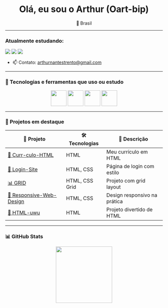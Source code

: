 <h1 align="center">Olá, eu sou o Arthur (Oart-bip)</h1>

<p align="center">
  📍 Brasil 
</p>

---



### Atualmente estudando:

  <img src="https://img.shields.io/badge/-HTML5-E34F26?style=flat-square&logo=html5&logoColor=white"/>  
  <img src="https://img.shields.io/badge/-CSS3-1572B6?style=flat-square&logo=css3&logoColor=white"/>  
  <img src="https://img.shields.io/badge/-JavaScript-F7DF1E?style=flat-square&logo=javascript&logoColor=black"/>  

- 📫 Contato: [arthurnantestrento@gmail.com](mailto:arthurnantestrento@gmail.com)  

---

### 🧰 Tecnologias e ferramentas que uso ou estudo

<div align="center">
  <img src="https://cdn.jsdelivr.net/gh/devicons/devicon/icons/html5/html5-original.svg" width="50px"/>
  <img src="https://cdn.jsdelivr.net/gh/devicons/devicon/icons/css3/css3-original.svg" width="50px"/>
  <img src="https://cdn.jsdelivr.net/gh/devicons/devicon/icons/javascript/javascript-original.svg" width="50px"/>
  <img src="https://cdn.jsdelivr.net/gh/devicons/devicon/icons/git/git-original.svg" width="50px"/>
</div>

---

### 📌 Projetos em destaque

| 🚀 Projeto | 🛠️ Tecnologias | 📄 Descrição |
|-----------|----------------|--------------|
| [📄 Curr-culo-HTML](https://github.com/Oart-bip/Curr-culo-HTML) | HTML | Meu currículo em HTML |
| [🔐 Login-Site](https://github.com/Oart-bip/Login-Site) | HTML, CSS | Página de login com estilo |
| [📊 GRID](https://github.com/Oart-bip/GRID) | HTML, CSS Grid | Projeto com grid layout |
| [📱 Responsive-Web-Design](https://github.com/Oart-bip/Responsive-Web-Design) | HTML, CSS | Design responsivo na prática |
| [🌈 HTML-uwu](https://github.com/Oart-bip/HTML-uwu) | HTML | Projeto divertido de HTML |

---

### 📊 GitHub Stats

<div align="center">
  <img height="180em" src="https://github-readme-stats.vercel.app/api?username=Oart-bip&show_icons=true&theme=tokyonight&count_private=true"/>
  <img height="180em" src="https://github-readme
